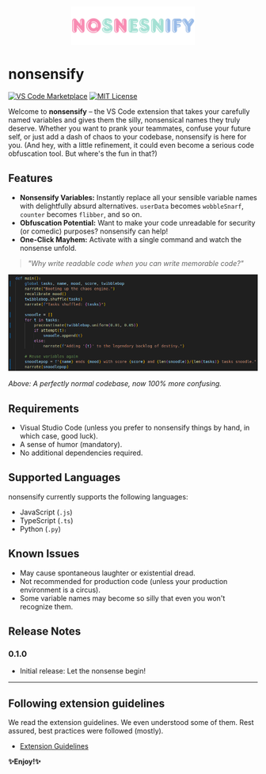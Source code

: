 <p align="center">
  <img src="images/nonsensify-logo.png" alt="nonsensify logo" width="250"/>
</p>

# nonsensify

[![VS Code Marketplace](https://img.shields.io/visual-studio-marketplace/v/ajxv.nonsensify?label=VS%20Code%20Marketplace&style=flat-square)](https://marketplace.visualstudio.com/items?itemName=ajxv.nonsensify)
[![MIT License](https://img.shields.io/badge/License-MIT-green.svg?style=flat-square)](https://github.com/ajxv/nonsensify/blob/main/LICENSE)

Welcome to **nonsensify** – the VS Code extension that takes your carefully named variables and gives them the silly, nonsensical names they truly deserve. Whether you want to prank your teammates, confuse your future self, or just add a dash of chaos to your codebase, nonsensify is here for you. (And hey, with a little refinement, it could even become a serious code obfuscation tool. But where's the fun in that?)

## Features

- **Nonsensify Variables:** Instantly replace all your sensible variable names with delightfully absurd alternatives. `userData` becomes `wobbleSnarf`, `counter` becomes `flibber`, and so on.
- **Obfuscation Potential:** Want to make your code unreadable for security (or comedic) purposes? nonsensify can help!
- **One-Click Mayhem:** Activate with a single command and watch the nonsense unfold.

> _"Why write readable code when you can write memorable code?"_

![nonsensify in action](images/nonsensified.png)

*Above: A perfectly normal codebase, now 100% more confusing.*

## Requirements

- Visual Studio Code (unless you prefer to nonsensify things by hand, in which case, good luck).
- A sense of humor (mandatory).
- No additional dependencies required.

## Supported Languages

nonsensify currently supports the following languages:
- JavaScript (`.js`)
- TypeScript (`.ts`)
- Python (`.py`)

## Known Issues

- May cause spontaneous laughter or existential dread.
- Not recommended for production code (unless your production environment is a circus).
- Some variable names may become so silly that even you won't recognize them.

## Release Notes

### 0.1.0

- Initial release: Let the nonsense begin!

---

## Following extension guidelines

We read the extension guidelines. We even understood some of them. Rest assured, best practices were followed (mostly).

* [Extension Guidelines](https://code.visualstudio.com/api/references/extension-guidelines)

**✨Enjoy!✨**

